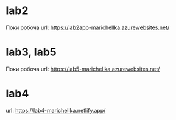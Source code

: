 # lab2
Поки робоча
url: https://lab2app-marichellka.azurewebsites.net/
# lab3, lab5
Поки робоча
url: https://lab5-marichellka.azurewebsites.net/
# lab4
url: https://lab4-marichellka.netlify.app/